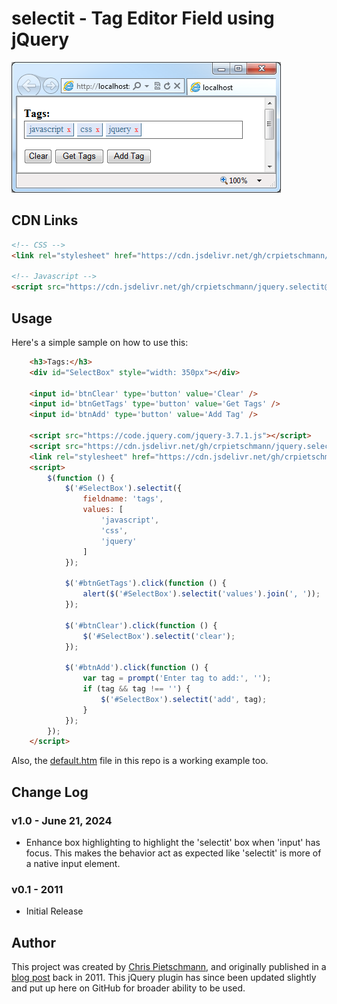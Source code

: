# selectit - Tag Editor Field using jQuery

![selectit - Tag Editor Field using jQuery](img/jquery.selectit.png)

## CDN Links

```html
<!-- CSS -->
<link rel="stylesheet" href="https://cdn.jsdelivr.net/gh/crpietschmann/jquery.selectit@v0.1/dist/css/jquery.selectit.css">

<!-- Javascript -->
<script src="https://cdn.jsdelivr.net/gh/crpietschmann/jquery.selectit@v0.1/dist/js/jquery.selectit.js"></script>
```

## Usage

Here's a simple sample on how to use this:

```html
    <h3>Tags:</h3>
    <div id="SelectBox" style="width: 350px"></div>
    
    <input id='btnClear' type='button' value='Clear' />
    <input id='btnGetTags' type='button' value='Get Tags' />
    <input id='btnAdd' type='button' value='Add Tag' />

    <script src="https://code.jquery.com/jquery-3.7.1.js"></script>
    <script src="https://cdn.jsdelivr.net/gh/crpietschmann/jquery.selectit@v0.1/dist/js/jquery.selectit.js"></script>
    <link rel="stylesheet" href="https://cdn.jsdelivr.net/gh/crpietschmann/jquery.selectit@v0.1/dist/css/jquery.selectit.css">
    <script>
        $(function () {
            $('#SelectBox').selectit({
                fieldname: 'tags',
                values: [
                    'javascript',
                    'css',
                    'jquery'
                ]
            });

            $('#btnGetTags').click(function () {
                alert($('#SelectBox').selectit('values').join(', '));
            });

            $('#btnClear').click(function () {
                $('#SelectBox').selectit('clear');
            });

            $('#btnAdd').click(function () {
                var tag = prompt('Enter tag to add:', '');
                if (tag && tag !== '') {
                    $('#SelectBox').selectit('add', tag);
                }
            });
        });
    </script>
```

Also, the [default.htm](/default.htm) file in this repo is a working example too.

## Change Log

### v1.0 - June 21, 2024

- Enhance box highlighting to highlight the 'selectit' box when 'input' has focus. This makes the behavior act as expected like 'selectit' is more of a native input element.

### v0.1 - 2011

- Initial Release


## Author

This project was created by [Chris Pietschmann](https://www.pietschsoft.com), and originally published in a [blog post](https://www.pietschsoft.com/post/2011/09/09/tag-editor-field-using-jquery-similar-to-stackoverflow) back in 2011. This jQuery plugin has since been updated slightly and put up here on GitHub for broader ability to be used.
